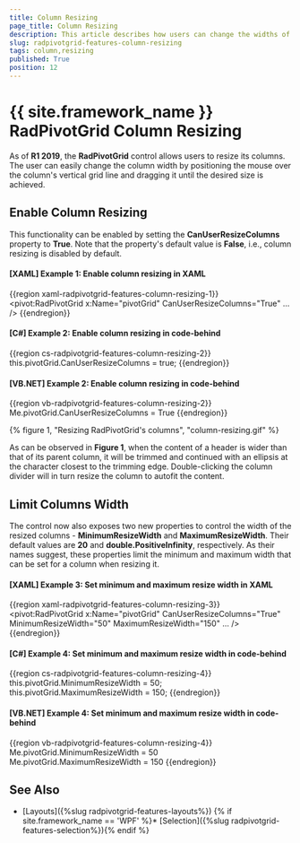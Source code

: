 ```yaml
---
title: Column Resizing
page_title: Column Resizing
description: This article describes how users can change the widths of the columns in the RadPivotGrid control via the CanUserResizeColumns property.
slug: radpivotgrid-features-column-resizing
tags: column,resizing
published: True
position: 12
---
```


# {{ site.framework_name }} RadPivotGrid Column Resizing

As of **R1 2019**, the **RadPivotGrid** control allows users to resize its columns. The user can easily change the column width by positioning the mouse over the column's vertical grid line and dragging it until the desired size is achieved.

## Enable Column Resizing

This functionality can be enabled by setting the **CanUserResizeColumns** property to **True**. Note that the property's default value is **False**, i.e., column resizing is disabled by default.

#### __[XAML] Example 1: Enable column resizing in XAML__

{{region xaml-radpivotgrid-features-column-resizing-1}}
    <pivot:RadPivotGrid x:Name="pivotGrid" CanUserResizeColumns="True" ... />
{{endregion}}

#### __[C#] Example 2: Enable column resizing in code-behind__

{{region cs-radpivotgrid-features-column-resizing-2}}
    this.pivotGrid.CanUserResizeColumns = true;
{{endregion}}

#### __[VB.NET] Example 2: Enable column resizing in code-behind__

{{region vb-radpivotgrid-features-column-resizing-2}}
    Me.pivotGrid.CanUserResizeColumns = True
{{endregion}}

{% figure 1, "Resizing RadPivotGrid's columns", "column-resizing.gif" %}

As can be observed in **Figure 1**, when the content of a header is wider than that of its parent column, it will be trimmed and continued with an ellipsis at the character closest to the trimming edge. Double-clicking the column divider will in turn resize the column to autofit the content.

## Limit Columns Width

The control now also exposes two new properties to control the width of the resized columns - **MinimumResizeWidth** and **MaximumResizeWidth**. Their default values are **20** and **double.PositiveInfinity**, respectively. As their names suggest, these properties limit the minimum and maximum width that can be set for a column when resizing it.

#### __[XAML] Example 3: Set minimum and maximum resize width in XAML__

{{region xaml-radpivotgrid-features-column-resizing-3}}
    <pivot:RadPivotGrid x:Name="pivotGrid" CanUserResizeColumns="True"
                        MinimumResizeWidth="50" MaximumResizeWidth="150" ... />
{{endregion}}

#### __[C#] Example 4: Set minimum and maximum resize width in code-behind__

{{region cs-radpivotgrid-features-column-resizing-4}}
    this.pivotGrid.MinimumResizeWidth = 50;
    this.pivotGrid.MaximumResizeWidth = 150;
{{endregion}}

#### __[VB.NET] Example 4: Set minimum and maximum resize width in code-behind__

{{region vb-radpivotgrid-features-column-resizing-4}}
    Me.pivotGrid.MinimumResizeWidth = 50
	Me.pivotGrid.MaximumResizeWidth = 150
{{endregion}}

## See Also

* [Layouts]({%slug radpivotgrid-features-layouts%})
{% if site.framework_name == 'WPF' %}* [Selection]({%slug radpivotgrid-features-selection%}){% endif %}
